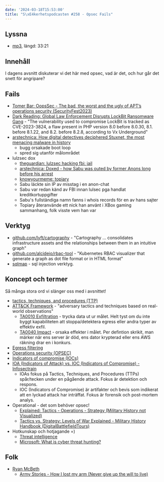 ```yaml
---
date: '2024-03-18T15:53:00'
title: "S\xE4kerhetspodcasten #258 - Opsec Fails"
---
```

## Lyssna
* [mp3](https://traffic.libsyn.com/secure/sakerhetspodcasten/2024-02-28_Opsec_Fail.mp3?dest-id=117848), längd: 33:21

## Innehåll
I dagens avsnitt diskuterar vi det här med opsec, vad är det, och hur går det snett för angripare?

## Fails

* [Tomer Bar: OopsSec - The bad, the worst and the ugly of APT’s operations security (SecurityFest2023)](https://www.youtube.com/watch?v=LxoeFA1NxVs)
* [Dark Reading: Global Law Enforcement Disrupts LockBit Ransomware Gang](https://www.darkreading.com/cybersecurity-operations/global-law-enforcement-disrupts-lockbit-ransomware-gang) - "The vulnerability used to compromise LockBit is tracked as CVE-2023-3824, a flaw present in PHP version 8.0 before 8.0.30,  8.1. before 8.1.22, and 8.2. before 8.2.8, according to Vx Underground"
* [arstechnica: How digital detectives deciphered Stuxnet, the most menacing malware in history](https://arstechnica.com/tech-policy/2011/07/how-digital-detectives-deciphered-stuxnet-the-most-menacing-malware-in-history/)
  * bugg orsakade boot loop
  * spred sig utanför målområdet
* lulzsec dox
  * [theguardian: lulzsec hacking fbi: jail](https://www.theguardian.com/technology/2013/may/16/lulzsec-hacking-fbi-jail)
  * [arstechnica: Doxed - how Sabu was outed by former Anons long before his arrest](https://arstechnica.com/tech-policy/2012/03/doxed-how-sabu-was-outed-by-former-anons-long-before-his-arrest/)
  * [knowyourmeme: topiary](https://knowyourmeme.com/memes/people/topiary)
  * Sabu läckte sin IP av misstag i en anon-chat
  * Sabu var redan känd av FBI innan lulsec pga handlat kreditkortuppgifter
  * Sabu's fullständiga namn fanns i whois records för en av hans sajter
  * Topiary återanvände ett nick han använt i XBox gaming sammanhang, folk visste vem han var

## Verktyg

* [github.com/lyft/cartography](https://github.com/lyft/cartography) - "Cartography ... consolidates infrastructure assets and the relationships between them in an intuitive graph"
* [github.com/alcideio/rbac-tool](https://github.com/alcideio/rbac-tool) - "Kubernetes RBAC visualizer that generate a graph as dot file format or in HTML format"
* [sqlmap](https://sqlmap.org/) - sql injection verktyg.

## Koncept och termer

Så många stora ord vi slänger oss med i avsnittet!

* [tactics, techniques, and procedures (TTP)](https://csrc.nist.gov/glossary/term/tactics_techniques_and_procedures)
* [ATT&CK Framework](https://attack.mitre.org/) - "adversary tactics and techniques based on real-world observations"
  * [TA0010 Exfiltration](https://attack.mitre.org/tactics/TA0010/) -
    trycka data ut ur målet.
    Helt tyst om du inte byggt kapabiliteten att stoppa/detektera egress eller andra typer av effektiv exfil.
  * [TA0040 Impact](https://attack.mitre.org/tactics/TA0040/) -
    orsaka effekter i målet.
    Per defintion skrikit, man märker när ens server är död, ens dator krypterad eller ens AWS räkning drar en i konkurs.
* [Egress filtering](https://csrc.nist.gov/glossary/term/egress_filtering)
* [Operations security (OPSEC)](https://csrc.nist.gov/glossary/term/operations_security)
* [Indicators of compromise (IOCs)](https://www.trendmicro.com/vinfo/us/security/definition/indicators-of-compromise)
* [IOA (Indicators of Attack) vs. IOC (Indicators of Compromise) - Infosectrain](https://www.infosectrain.com/blog/ioa-indicators-of-attack-vs-ioc-indicators-of-compromise/)
  * IOAs fokus på Tactics, Techniques, and Procedures (TTPs) spår/tecken under en pågående attack.
    Fokus är detektion och respons.
  * IOC (Indicators of Compromise) är artifakter och bevis som indikerat att en lyckad attack har inträffat.
    Fokus är forensik och post-mortem analys.
* Operational - det som behöver opsec!
  * [Explained: Tactics - Operations - Strategy (Military History not Visualized)](https://www.youtube.com/watch?v=4yk0gROTHnI)
  * [Tactics vs. Strategy: Levels of War Explained - Military History Handbook (DigitalBattlefieldTours)](https://www.youtube.com/watch?v=k1HGUEI8syA)
* Hotkunskap och hotjagande =)
  * [Threat intelligence](https://csrc.nist.gov/glossary/term/threat_intelligence)
  * [Microsoft: What is cyber threat hunting?](https://www.microsoft.com/en-us/security/business/security-101/what-is-cyber-threat-hunting)

## Folk

* [Ryan McBeth](https://www.youtube.com/@RyanMcBethProgramming)
  * [Army Stories - How I lost my arm (Never give up the will to live)](https://www.youtube.com/watch?v=nRbIEK0t2Zw)
